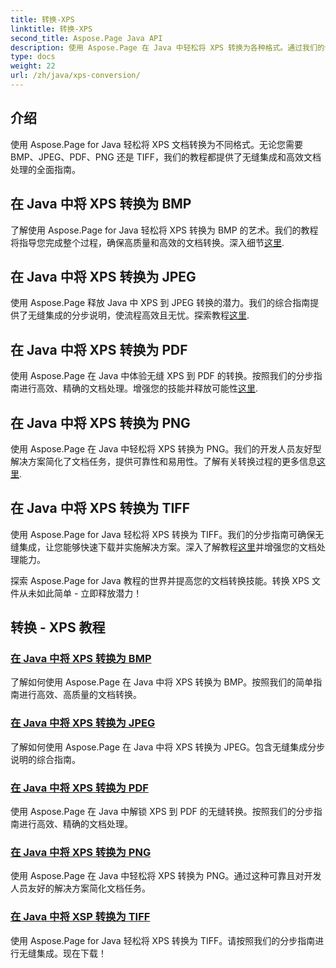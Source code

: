 ```yaml
---
title: 转换-XPS
linktitle: 转换-XPS
second_title: Aspose.Page Java API
description: 使用 Aspose.Page 在 Java 中轻松将 XPS 转换为各种格式。通过我们的分步指南增强文档处理，以实现精确高效的转换。
type: docs
weight: 22
url: /zh/java/xps-conversion/
---
```


## 介绍

使用 Aspose.Page for Java 轻松将 XPS 文档转换为不同格式。无论您需要 BMP、JPEG、PDF、PNG 还是 TIFF，我们的教程都提供了无缝集成和高效文档处理的全面指南。

## 在 Java 中将 XPS 转换为 BMP

了解使用 Aspose.Page for Java 轻松将 XPS 转换为 BMP 的艺术。我们的教程将指导您完成整个过程，确保高质量和高效的文档转换。深入细节[这里](./to-bmp/).

## 在 Java 中将 XPS 转换为 JPEG

使用 Aspose.Page 释放 Java 中 XPS 到 JPEG 转换的潜力。我们的综合指南提供了无缝集成的分步说明，使流程高效且无忧。探索教程[这里](./to-jpeg/).

## 在 Java 中将 XPS 转换为 PDF

使用 Aspose.Page 在 Java 中体验无缝 XPS 到 PDF 的转换。按照我们的分步指南进行高效、精确的文档处理。增强您的技能并释放可能性[这里](./to-pdf/).

## 在 Java 中将 XPS 转换为 PNG

使用 Aspose.Page 在 Java 中轻松将 XPS 转换为 PNG。我们的开发人员友好型解决方案简化了文档任务，提供可靠性和易用性。了解有关转换过程的更多信息[这里](./to-png/).

## 在 Java 中将 XPS 转换为 TIFF

使用 Aspose.Page for Java 轻松将 XPS 转换为 TIFF。我们的分步指南可确保无缝集成，让您能够快速下载并实施解决方案。深入了解教程[这里](./to-tiff/)并增强您的文档处理能力。

探索 Aspose.Page for Java 教程的世界并提高您的文档转换技能。转换 XPS 文件从未如此简单 - 立即释放潜力！
## 转换 - XPS 教程
### [在 Java 中将 XPS 转换为 BMP](./to-bmp/)
了解如何使用 Aspose.Page 在 Java 中将 XPS 转换为 BMP。按照我们的简单指南进行高效、高质量的文档转换。
### [在 Java 中将 XPS 转换为 JPEG](./to-jpeg/)
了解如何使用 Aspose.Page 在 Java 中将 XPS 转换为 JPEG。包含无缝集成分步说明的综合指南。
### [在 Java 中将 XPS 转换为 PDF](./to-pdf/)
使用 Aspose.Page 在 Java 中解锁 XPS 到 PDF 的无缝转换。按照我们的分步指南进行高效、精确的文档处理。
### [在 Java 中将 XPS 转换为 PNG](./to-png/)
使用 Aspose.Page 在 Java 中轻松将 XPS 转换为 PNG。通过这种可靠且对开发人员友好的解决方案简化文档任务。
### [在 Java 中将 XSP 转换为 TIFF](./to-tiff/)
使用 Aspose.Page for Java 轻松将 XPS 转换为 TIFF。请按照我们的分步指南进行无缝集成。现在下载！